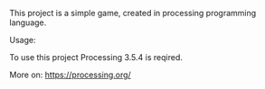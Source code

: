This project is a simple game, created in processing programming language.


Usage:

To use this project Processing 3.5.4 is reqired.

More on: https://processing.org/
